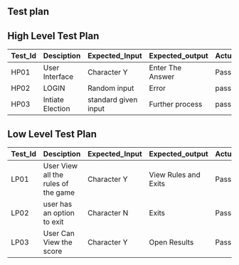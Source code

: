 ## Test plan

## High Level Test Plan

| Test_Id  |   Desciption         |  Expected_Input | Expected_output  | Actual_Output | Type_of_Test |
| -------- |   --------------     |  -------------- | ---------------  | ------------- | -------------|
| HP01     |   User Interface     |  Character Y    | Enter The Answer | Pass          | Requrirement |
|HP02    |   LOGIN  |        Random input | Error |   pass | Scenario|
|  HP03    |  Intiate Election   |          standard given input        |       Further process           |       pass        |      Requrirement       |


## Low Level Test Plan

| Test_Id  |   Desciption                              |  Expected_Input | Expected_output      | Actual_Output | Type_of_Test |
| -------- |   --------------                          |  -------------- | ---------------      | ------------- | -------------|
| LP01     |   User View all the rules of the game     |  Character Y    | View Rules and Exits | Pass          | Requrirement |
| LP02     |   user has an option to exit              |  Character N    | Exits                | Pass          | Requrirement |
| LP03     |   User Can View the score                 |  Character Y    | Open Results         | Pass          | Requrirement |
